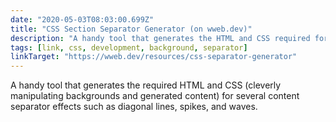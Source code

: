 ```yaml
---
date: "2020-05-03T08:03:00.699Z"
title: "CSS Section Separator Generator (on wweb.dev)"
description: "A handy tool that generates the HTML and CSS required for several background effects"
tags: [link, css, development, background, separator]
linkTarget: "https://wweb.dev/resources/css-separator-generator"
---
```

A handy tool that generates the required HTML and CSS (cleverly manipulating backgrounds and generated content) for several content separator effects such as diagonal lines, spikes, and waves.